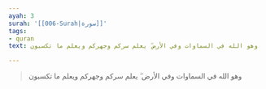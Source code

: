 ```yaml
---
ayah: 3
surah: '[[006-Surah|سورة]]'
tags:
- quran
text: وهو الله في السماوات وفي الأرض ۖ يعلم سركم وجهركم ويعلم ما تكسبون

---
```

> وهو الله في السماوات وفي الأرض ۖ يعلم سركم وجهركم ويعلم ما تكسبون
